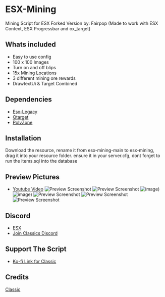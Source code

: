# ESX-Mining
Mining Script for ESX
Forked Version by: Fairpop
(Made to work with ESX Context, ESX Progressbar and ox_target)

## Whats included
- Easy to use config
- 100 x 100 Images
- Turn on and off blips
- 15x Mining Locations
- 3 different mining ore rewards
- DrawtextUi & Target Combined

## Dependencies
- [Esx-Legacy](https://github.com/esx-framework/esx-legacy)
- [Qtarget](https://github.com/overextended/qtarget)
- [PolyZone](https://github.com/mkafrin/PolyZone)

## Installation
Download the resource, rename it from esx-mining-main to esx-mining, drag it into your resource folder. ensure it in your server.cfg, dont forget to run the items.sql into the database

## Preview Pictures
- [Youtube Video](https://youtu.be/9VXjTrUdjfc)
![Preview Screenshot](https://i.imgur.com/jIJ9SOU.png)
![Preview Screenshot](https://i.imgur.com/mu0gNQC.jpeg)
![image](https://user-images.githubusercontent.com/102178921/165142626-75b1e6ba-4c4b-415f-b4f5-edb3a678064d.png))
![image](https://user-images.githubusercontent.com/102178921/165142476-1c5ea064-c3e0-4744-9f25-4868717a72e1.png))
![Preview Screenshot](https://i.imgur.com/fUQ61Bl.jpeg)
![Preview Screenshot](https://i.imgur.com/S382wMf.jpeg)
![Preview Screenshot](https://i.imgur.com/VJCk6cx.jpeg)

## Discord
- [ESX](https://discord.com/invite/VKX6DHVyhV)
- [Join Classics Discord](https://discord.gg/zRCdhENsHG)

## Support The Script
- [Ko-fi Link for Classic](https://ko-fi.com/trclassic)

## Credits
[Classic](https://github.com/trclassic92)
